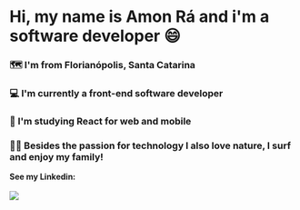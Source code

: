 <h1>Hi, my name is Amon Rá and i'm a software developer 😄</h1>

<h3>🗺️ I'm from Florianópolis, Santa Catarina</h3>
<h3>💻 I'm currently a front-end software developer</h3>
<h3>📱 I'm studying React for web and mobile</h3>
<h3>🏄‍♂️ Besides the passion for technology I also love nature, I surf and enjoy my family!</h3>

<b>See my Linkedin:</b><br><br>
<a href="https://www.linkedin.com/in/amon-ra-cardoso-51231020b/"><img src="https://img.shields.io/badge/LinkedIn-0077B5?style=for-the-badge&logo=linkedin&logoColor=white"></img></a>




